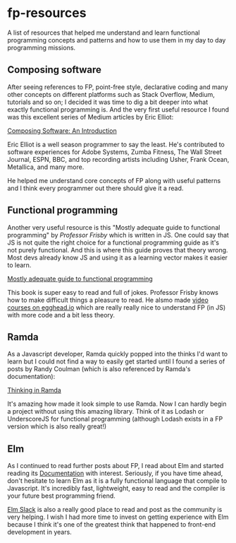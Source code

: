 # fp-resources
A list of resources that helped me understand and learn functional programming concepts and patterns and how to use them in my day to day programming missions.

## Composing software

After seeing references to FP, point-free style, declarative coding and many other concepts on different platforms such as Stack Overflow, Medium, tutorials and so on; I decided it was time to dig a bit deeper into what exactly functional programming is. And the very first useful resource I found was this excellent series of Medium articles by Eric Elliot:

[Composing Software: An Introduction](https://medium.com/javascript-scene/composing-software-an-introduction-27b72500d6ea)

Eric Elliot is a well season programmer to say the least. He's contributed to software experiences for Adobe Systems, Zumba Fitness, The Wall Street Journal, ESPN, BBC, and top recording artists including Usher, Frank Ocean, Metallica, and many more.

He helped me understand core concepts of FP along with useful patterns and I think every programmer out there should give it a read.

## Functional programming

Another very useful resource is this "Mostly adequate guide to functional programming" by _Professor Frisby_ which is written in JS. One could say that JS is not quite the right choice for a functional programming guide as it's not purely functional. And this is where this guide proves that theory wrong. Most devs already know JS and using it as a learning vector makes it easier to learn.

[Mostly adequate guide to functional programming](https://mostly-adequate.gitbooks.io/mostly-adequate-guide/)

This book is super easy to read and full of jokes. Professor Frisby knows how to make difficult things a pleasure to read. He alsmo made [video courses on egghead.io](https://egghead.io/courses/professor-frisby-introduces-composable-functional-javascript) which are really really nice to understand FP (in JS) with more code and a bit less theory.

## Ramda

As a Javascript developer, Ramda quickly popped into the thinks I'd want to learn but I could not find a way to easily get started until I found a series of posts by Randy Coulman (which is also referenced by Ramda's documentation):

[Thinking in Ramda](http://randycoulman.com/blog/categories/thinking-in-ramda/)

It's amazing how made it look simple to use Ramda. Now I can hardly begin a project without using this amazing library. Think of it as Lodash or UnderscoreJS for functional programming (although Lodash exists in a FP version which is also really great!)

## Elm

As I continued to read further posts about FP, I read about Elm and started reading its [Documentation](https://guide.elm-lang.org/) with interest. Seriously, if you have time ahead, don't hesitate to learn Elm as it is a fully functional language that compile to Javascript. It's incredibly fast, lightweight, easy to read and the compiler is your future best programming friend.

[Elm Slack](elmlang.slack.com) is also a really good place to read and post as the community is very helping. I wish I had more time to invest on getting experience with Elm because I think it's one of the greatest think that happened to front-end development in years.
